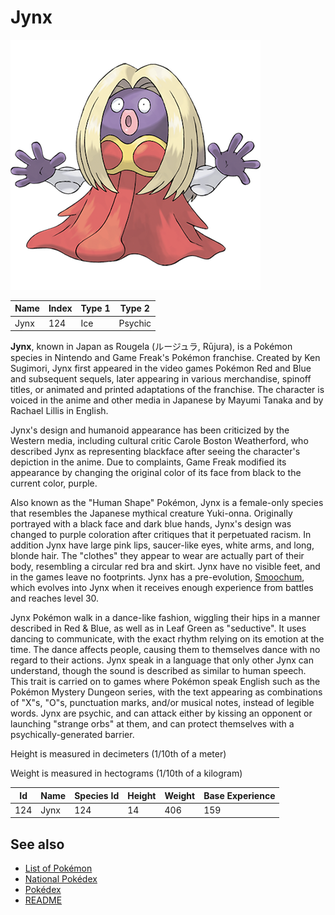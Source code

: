 # Jynx


![Jynx](images/124.png)

| **Name** | **Index** | **Type 1** | **Type 2** |
|----|----|----|----|
| Jynx | 124 | Ice | Psychic  |

**Jynx**, known in Japan as Rougela (&#x30eb;&#x30fc;&#x30b8;&#x30e5;&#x30e9;, R&#x016b;jura), is a Pok&#x00e9;mon species in Nintendo and Game Freak's Pok&#x00e9;mon franchise. Created by Ken Sugimori, Jynx first appeared in the video games Pok&#x00e9;mon Red and Blue and subsequent sequels, later appearing in various merchandise, spinoff titles, or animated and printed adaptations of the franchise. The character is voiced in the anime and other media in Japanese by Mayumi Tanaka and by Rachael Lillis in English.

Jynx's design and humanoid appearance has been criticized by the Western media, including cultural critic Carole Boston Weatherford, who described Jynx as representing blackface after seeing the character's depiction in the anime. Due to complaints, Game Freak modified its appearance by changing the original color of its face from black to the current color, purple.

Also known as the "Human Shape" Pok&#x00e9;mon, Jynx is a female-only species that resembles the Japanese mythical creature Yuki-onna. Originally portrayed with a black face and dark blue hands, Jynx's design was changed to purple coloration after critiques that it perpetuated racism. In addition Jynx have large pink lips, saucer-like eyes, white arms, and long, blonde hair. The "clothes" they appear to wear are actually part of their body, resembling a circular red bra and skirt. Jynx have no visible feet, and in the games leave no footprints. Jynx has a pre-evolution, [Smoochum](Smoochum.md), which evolves into Jynx when it receives enough experience from battles and reaches level 30.

Jynx Pok&#x00e9;mon walk in a dance-like fashion, wiggling their hips in a manner described in Red & Blue, as well as in Leaf Green as "seductive". It uses dancing to communicate, with the exact rhythm relying on its emotion at the time. The dance affects people, causing them to themselves dance with no regard to their actions. Jynx speak in a language that only other Jynx can understand, though the sound is described as similar to human speech. This trait is carried on to games where Pok&#x00e9;mon speak English such as the Pok&#x00e9;mon Mystery Dungeon series, with the text appearing as combinations of "X"s, "O"s, punctuation marks, and/or musical notes, instead of legible words. Jynx are psychic, and can attack either by kissing an opponent or launching "strange orbs" at them, and can protect themselves with a psychically-generated barrier.

Height is measured in decimeters (1/10th of a meter)

Weight is measured in hectograms (1/10th of a kilogram)

| **Id** | **Name** | **Species Id** | **Height** | **Weight** | **Base Experience** |
|--------|----------|----------------|------------|------------|---------------------|
| 124 | Jynx | 124 | 14 | 406 | 159 |


## See also

- [List of Pokémon](../pokemon.md)
- [National Pokédex](../national_pokedex.md)
- [Pokédex](../pokedex.md)
- [README](../README.md)
